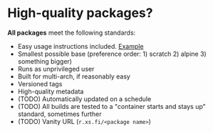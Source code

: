 High-quality packages?
======================

**All packages** meet the following standards:

- Easy usage instructions included. [Example](https://github.com/r-xs-fi/ltunify)
- Smallest possible base (preference order: 1) scratch 2) alpine 3) something bigger)
- Runs as unprivileged user
- Built for multi-arch, if reasonably easy
- Versioned tags
- High-quality metadata
- (TODO) Automatically updated on a schedule
- (TODO) All builds are tested to a "container starts and stays up" standard, sometimes further
- (TODO) Vanity URL (`r.xs.fi/<package name>`)

